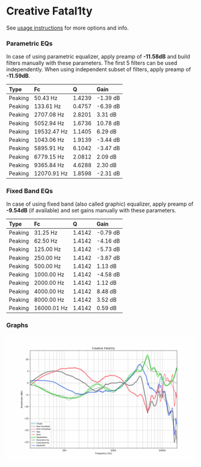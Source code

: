 # Creative Fatal1ty
See [usage instructions](https://github.com/jaakkopasanen/AutoEq#usage) for more options and info.

### Parametric EQs
In case of using parametric equalizer, apply preamp of **-11.58dB** and build filters manually
with these parameters. The first 5 filters can be used independently.
When using independent subset of filters, apply preamp of **-11.59dB**.

| Type    | Fc          |      Q | Gain     |
|:--------|:------------|:-------|:---------|
| Peaking | 50.43 Hz    | 1.4239 | -1.39 dB |
| Peaking | 133.61 Hz   | 0.4757 | -6.39 dB |
| Peaking | 2707.08 Hz  | 2.8201 | 3.31 dB  |
| Peaking | 5052.94 Hz  | 1.6736 | 10.78 dB |
| Peaking | 19532.47 Hz | 1.1405 | 6.29 dB  |
| Peaking | 1043.06 Hz  | 1.9139 | -3.44 dB |
| Peaking | 5895.91 Hz  | 6.1042 | -3.47 dB |
| Peaking | 6779.15 Hz  | 2.0812 | 2.09 dB  |
| Peaking | 9365.84 Hz  | 4.6288 | 2.30 dB  |
| Peaking | 12070.91 Hz | 1.8598 | -2.31 dB |

### Fixed Band EQs
In case of using fixed band (also called graphic) equalizer, apply preamp of **-9.54dB**
(if available) and set gains manually with these parameters.

| Type    | Fc          |      Q | Gain     |
|:--------|:------------|:-------|:---------|
| Peaking | 31.25 Hz    | 1.4142 | -0.79 dB |
| Peaking | 62.50 Hz    | 1.4142 | -4.16 dB |
| Peaking | 125.00 Hz   | 1.4142 | -5.73 dB |
| Peaking | 250.00 Hz   | 1.4142 | -3.87 dB |
| Peaking | 500.00 Hz   | 1.4142 | 1.13 dB  |
| Peaking | 1000.00 Hz  | 1.4142 | -4.58 dB |
| Peaking | 2000.00 Hz  | 1.4142 | 1.12 dB  |
| Peaking | 4000.00 Hz  | 1.4142 | 8.48 dB  |
| Peaking | 8000.00 Hz  | 1.4142 | 3.52 dB  |
| Peaking | 16000.01 Hz | 1.4142 | 0.59 dB  |

### Graphs
![](./Creative%20Fatal1ty.png)